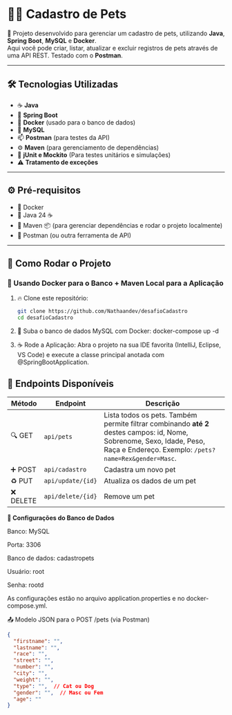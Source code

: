 # 🐶🐱 Cadastro de Pets

🚀 Projeto desenvolvido para gerenciar um cadastro de pets, utilizando **Java**, **Spring Boot**, **MySQL** e **Docker**.  
Aqui você pode criar, listar, atualizar e excluir registros de pets através de uma API REST. Testado com o **Postman**.

---

## 🛠️ Tecnologias Utilizadas

- ☕ **Java**
- 🌱 **Spring Boot**
- 🐳 **Docker** (usado para o banco de dados)
- 🐬 **MySQL**
- 📫 **Postman** (para testes da API)
- ⚙️ **Maven** (para gerenciamento de dependências)
- 🧪 **jUnit e Mockito** (Para testes unitários e simulações)
- ⚠️ **Tratamento de exceções**
---

## ⚙️ Pré-requisitos

- 🔸 Docker 
- 🔸 Java 24 ☕
- 🔸 Maven 📦 (para gerenciar dependências e rodar o projeto localmente)
- 🔸 Postman (ou outra ferramenta de API)

---

## 🚀 Como Rodar o Projeto

### 🐳 Usando Docker para o Banco + Maven Local para a Aplicação

1. 🔥 Clone este repositório:
   ```bash
   git clone https://github.com/Nathaandev/desafioCadastro
   cd desafioCadastro

2.    🐬 Suba o banco de dados MySQL com Docker:
      docker-compose up -d

3.    ☕ Rode a Aplicação:
      Abra o projeto na sua IDE favorita (IntelliJ, Eclipse, VS Code) e execute a classe principal anotada com @SpringBootApplication.
  

## 📑 Endpoints Disponíveis

| Método    | Endpoint         | Descrição                                                                              |
|-----------|------------------|----------------------------------------------------------------------------------------|
| 🔍 GET    | `api/pets`          | Lista todos os pets. Também permite filtrar combinando **até 2** destes campos: id, Nome, Sobrenome, Sexo, Idade, Peso, Raça e Endereço. Exemplo: `/pets?name=Rex&gender=Masc`. |
| ➕ POST   | `api/cadastro`          | Cadastra um novo pet                                                                   |
| ♻️ PUT    | `api/update/{id}`     | Atualiza os dados de um pet                                                            |
| ❌ DELETE | `api/delete/{id}`     | Remove um pet                                                                          |

**💾 Configurações do Banco de Dados**

Banco: MySQL

Porta: 3306

Banco de dados: cadastropets

Usuário: root

Senha: rootd

As configurações estão no arquivo application.properties e no docker-compose.yml.

📤 Modelo JSON para o POST /pets (via Postman)

```json
{
  "firstname": "",
  "lastname": "",
  "race": "",
  "street": "",
  "number": "",
  "city": "",
  "weight": "",
  "type": "",  // Cat ou Dog
  "gender": "",  // Masc ou Fem
  "age": ""
}


